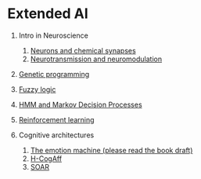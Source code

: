 # Extended AI

1. Intro in Neuroscience
    1. [Neurons and chemical synapses](../affective_computing_course/neurons_and_chemical_synapses.md)
    1. [Neurotransmission and neuromodulation](../affective_computing_course/neurotransmission.md)
1. [Genetic programming](https://en.wikipedia.org/wiki/Genetic_programming)
1. [Fuzzy logic](https://en.wikipedia.org/wiki/Fuzzy_logic)
1. [HMM and Markov Decision Processes](https://en.wikipedia.org/wiki/Hidden_Markov_model)
1. [Reinforcement learning](https://en.wikipedia.org/wiki/Reinforcement_learning)

1. Cognitive architectures
   1. [The emotion machine (please read the book draft)](https://en.wikipedia.org/wiki/The_Emotion_Machine)
   1. [H-CogAff](http://www.cs.bham.ac.uk/research/projects/cogaff/)
   1. [SOAR](https://en.wikipedia.org/wiki/Soar_(cognitive_architecture))
